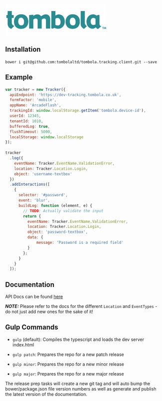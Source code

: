 <img src="https://raw.githubusercontent.com/tombolaltd/tombola.tracking.client/master/logo.jpg?token=ALOSemPZ0bxHlcp8FbSe5_sz_QQDlfHNks5XRGn6wA%3D%3D" height="100" />

## Installation
`bower i git@github.com:tombolaltd/tombola.tracking.client.git --save`

## Example
```js
var tracker = new Tracker({
  apiEndpoint: 'https://dev-tracking.tombola.co.uk',
  formFactor: 'mobile',
  appName: 'ArcadeFlash',
  trackingId: window.localStorage.getItem('tombola.device-id'),
  userId: 12345,
  tenantId: 1010,
  bufferedLog: true,
  flushTimeout: 5000,
  localStorage: window.localStorage
});

tracker
  .log({
    eventName: Tracker.EventName.ValidationError,
    location: Tracker.Location.Login,
    object: 'username-textbox'
  })
  .addInteractions([
    {
      selector: '#password',
      event: 'blur',
      buildLog: function (element, e) {
        // TODO: Actually validate the input
        return {
          eventName: Tracker.EventName.ValidationError,
          location: Tracker.Location.Login,
          object: 'password-textbox',
          data: {
              message: 'Password is a required field'
          }
        };
      }
    }
  ]);


```

## Documentation
API Docs can be found [here](http://tombolaltd.github.io/tombola.tracking.client/)

***NOTE:*** Please refer to the docs for the different `Location` and `EventTypes` - do not just add new ones for the sake of it!

## Gulp Commands
- `gulp` (default): Compiles the typescript and loads the dev server index.html

- `gulp patch`: Prepares the repo for a new patch release

- `gulp minor`: Prepares the repo for a new minor release

- `gulp major`: Prepares the repo for a new major release

The release prep tasks will create a new git tag and will auto bump the bower/package.json file version numbers as well as generate and publish the latest version of the documentation.
